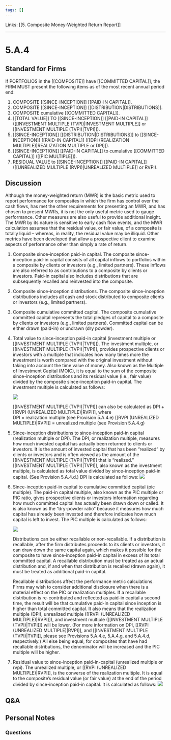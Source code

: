 ```yaml
---
tags: []
---
```

Links: [[5. Composite Money-Weighted Return Report]]
___
# 5.A.4
## Standard for Firms
If PORTFOLIOS in the [[COMPOSITE]] have [[COMMITTED CAPITAL]], the FIRM MUST present the following items as of the most recent annual period end:
1. COMPOSITE [[SINCE-INCEPTION]] [[PAID-IN CAPITAL]].
2. COMPOSITE [[SINCE-INCEPTION]] [[DISTRIBUTION|DISTRIBUTIONS]].
3. COMPOSITE cumulative [[COMMITTED CAPITAL]].
4. [[TOTAL VALUE]] TO [[SINCE-INCEPTION]] [[PAID-IN CAPITAL]] ([[INVESTMENT MULTIPLE (TVPI)|INVESTMENT MULTIPLE]] or [[INVESTMENT MULTIPLE (TVPI)|TVPI]]).
5. [[SINCE-INCEPTION]] [[DISTRIBUTION|DISTRIBUTIONS]] to [[SINCE-INCEPTION]] [[PAID-IN CAPITAL]] ([[DPI (REALIZATION MULTIPLE)|REALIZATION MULTIPLE or DPI]]).
6. [[SINCE-INCEPTION]] [[PAID-IN CAPITAL]] to cumulative [[COMMITTED CAPITAL]] ([[PIC MULTIPLE]]).
7. RESIDUAL VALUE to [[SINCE-INCEPTION]] [[PAID-IN CAPITAL]] ([[UNREALIZED MULTIPLE (RVPI)|UNREALIZED MULTIPLE]] or RVPI).
## Discussion
Although the money-weighted return (MWR) is the basic metric used to report performance for composites in which the firm has control over the cash flows, has met the other requirements for presenting an MWR, and has chosen to present MWRs, it is not the only useful metric used to gauge performance. Other measures are also useful to provide additional insight. The MWR by its nature is sensitive to early cash flow events, and the MWR calculation assumes that the residual value, or fair value, of a composite is totally liquid – whereas, in reality, the residual value may be illiquid. Other metrics have been developed that allow a prospective client to examine aspects of performance other than simply a rate of return.

1. Composite since-inception paid-in capital.
	The composite since-inception paid-in capital consists of all capital inflows to portfolios within a composite by clients or investors (e.g., limited partners). These inflows are also referred to as contributions to a composite by clients or investors. Paid-in capital also includes distributions that are subsequently recalled and reinvested into the composite.

2. Composite since-inception distributions.
	The composite since-inception distributions includes all cash and stock distributed to composite clients or investors (e.g., limited partners).

3. Composite cumulative committed capital.
	The composite cumulative committed capital represents the total pledges of capital to a composite by clients or investors (e.g., limited partners). Committed capital can be either drawn (paid-in) or undrawn (dry powder).

4. Total value to since-inception paid-in capital (investment multiple or [[INVESTMENT MULTIPLE (TVPI)|TVPI]]).
	The investment multiple, or [[INVESTMENT MULTIPLE (TVPI)|TVPI]], provides prospective clients or investors with a multiple that indicates how many times more the investment is worth compared with the original investment without taking into account the time value of money. Also known as the Multiple of Investment Capital (MOIC), it is equal to the sum of the composite since-inception distributions and its residual value (i.e., fair value) divided by the composite since-inception paid-in capital. The investment multiple is calculated as follows:
	
	![](https://www.gipsstandards.org/wp-content/themes/gips/pdf_img/for_firms/4.A.1.24.png)
	
	[[INVESTMENT MULTIPLE (TVPI)|TVPI]] can also be calculated as DPI + [[RVPI (UNREALIZED MULTIPLE)|RVPI]], where	
		DPI = realization multiple (see Provision 5.A.4.e)
		[[RVPI (UNREALIZED MULTIPLE)|RVPI]] = unrealized multiple (see Provision 5.A.4.g)

5. Since-inception distributions to since-inception paid-in capital (realization multiple or DPI).
	The DPI, or realization multiple, measures how much invested capital has actually been returned to clients or investors. It is the amount of invested capital that has been “realized” by clients or investors and is often viewed as the amount of the [[INVESTMENT MULTIPLE (TVPI)|TVPI]] that is “realized.” [[INVESTMENT MULTIPLE (TVPI)|TVPI]], also known as the investment multiple, is calculated as total value divided by since-inception paid-in capital. (See Provision 5.A.4.d.) DPI is calculated as follows:
	![](https://www.gipsstandards.org/wp-content/themes/gips/pdf_img/for_firms/4.A.1.25.png)

6. Since-inception paid-in capital to cumulative committed capital (pic multiple).
	The paid-in capital multiple, also known as the PIC multiple or PIC ratio, gives prospective clients or investors information regarding how much committed capital has actually been drawn down or called. It is also known as the “dry-powder ratio” because it measures how much capital has already been invested and therefore indicates how much capital is left to invest. The PIC multiple is calculated as follows:
	
	![](https://www.gipsstandards.org/wp-content/themes/gips/pdf_img/for_firms/4.A.1.26.png)
	
	Distributions can be either recallable or non-recallable. If a distribution is recallable, after the firm distributes proceeds to its clients or investors, it can draw down the same capital again, which makes it possible for the composite to have since-inception paid-in capital in excess of its total committed capital. A recallable distribution must be treated as an actual distribution and, if and when that distribution is recalled (drawn again), it must be treated as additional paid-in capital.
	
	Recallable distributions affect the performance metric calculations. Firms may wish to consider additional disclosure when there is a material effect on the PIC or realization multiples. If a recallable distribution is re-contributed and reflected as paid-in capital a second time, the result will be that cumulative paid-in capital since inception is higher than total committed capital. It also means that the realization multiple (DPI), unrealized multiple ([[RVPI (UNREALIZED MULTIPLE)|RVPI]]), and investment multiple ([[INVESTMENT MULTIPLE (TVPI)|TVPI]]) will be lower. (For more information on DPI, [[RVPI (UNREALIZED MULTIPLE)|RVPI]], and [[INVESTMENT MULTIPLE (TVPI)|TVPI]], please see Provisions 5.A.4.e, 5.A.4.g, and 5.A.4.d, respectively.) All else being equal, for composites that have had recallable distributions, the denominator will be increased and the PIC multiple will be higher.

7. Residual value to since-inception paid-in-capital (unrealized multiple or rvpi).
	The unrealized multiple, or [[RVPI (UNREALIZED MULTIPLE)|RVPI]], is the converse of the realization multiple. It is equal to the composite’s residual value (or fair value) at the end of the period divided by since-inception paid-in capital. It is calculated as follows:
	![](https://www.gipsstandards.org/wp-content/themes/gips/pdf_img/for_firms/4.A.1.27.png)
## Q&A

## Personal Notes

### Questions